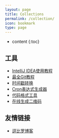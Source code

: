 ```yaml
---
layout: page
title: Collections
permalink: /collection/
icon: bookmark
type: page
---
```


* content
{:toc}


## 工具

- [IntelliJ IDEA使用教程](http://www.phperz.com/special/83.html)
- [最全Git教程](https://git-scm.com/book/zh/v2)
- [时间戳转换](https://tool.lu/timestamp/)
- [Cron表达式生成器](http://cron.qqe2.com/)
- [代码格式工具](http://tool.oschina.net/codeformat/json)
- [在线生成二维码](https://cli.im/)




## 友情链接

- [逗比罗博客](http://blog.pcluo.com/)

